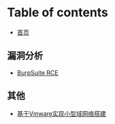 # Table of contents

* [首页](README.md)

## 漏洞分析 <a id="vuln-analysis"></a>

* [BurpSuite RCE](vuln-analysis/burpsuite-rce.md)

## 其他 <a id="others"></a>

* [基于Vmware实现小型域网络搭建](others/vmware-based-implementation-of-small-domain-network-construction.md)

